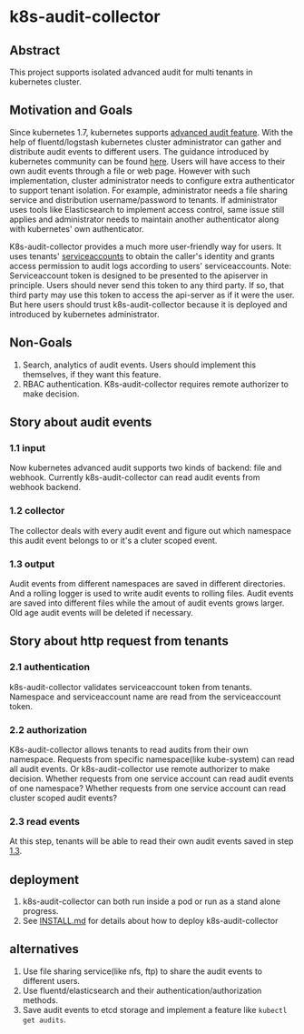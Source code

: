 # k8s-audit-collector

## Abstract
This project supports isolated advanced audit for multi tenants in kubernetes cluster.

## Motivation and Goals
Since kubernetes 1.7, kubernetes supports [advanced audit feature](https://kubernetes.io/docs/tasks/debug-application-cluster/audit/). With the help of fluentd/logstash kubernetes cluster administrator can gather and distribute audit events to different users. The guidance introduced by kubernetes community can be found [here](https://kubernetes.io/docs/tasks/debug-application-cluster/audit/#log-collector-examples). Users will have access to their own audit events through a file or web page. However with such implementation, cluster administrator needs to configure extra authenticator to support tenant isolation. For example, administrator needs a file sharing service and distribution username/password to tenants. If administrator uses tools like Elasticsearch to implement access control, same issue still applies and administrator needs to maintain another authenticator along with kubernetes' own authenticator.

K8s-audit-collector provides a much more user-friendly way for users. It uses tenants' [serviceaccounts](https://kubernetes.io/docs/admin/service-accounts-admin/) to obtain the caller's identity and grants access permission to audit logs according to users' serviceaccounts.
Note: Serviceaccount token is designed to be presented to the apiserver in principle. Users should never send this token to any third party. If so, that third party may use this token to access the api-server as if it were the user. But here users should trust k8s-audit-collector because it is deployed and introduced by kubernetes administrator.

## Non-Goals
1. Search, analytics of audit events. Users should implement this themselves, if they want this feature.
2. RBAC authentication. K8s-audit-collector requires remote authorizer to make decision.


## Story about audit events
### 1.1 input
Now kubernetes advanced audit supports two kinds of backend: file and webhook. Currently k8s-audit-collector can read audit events from webhook backend.
### 1.2 collector
The collector deals with every audit event and figure out which namespace this audit event belongs to or it's a cluter scoped event.
### 1.3 output
Audit events from different namespaces are saved in different directories. And a rolling logger is used to write audit events to rolling files. Audit events are saved into different files while the amout of audit events grows larger. Old age audit events will be deleted if necessary.

## Story about http request from tenants
### 2.1 authentication
k8s-audit-collector validates serviceaccount token from tenants. Namespace and serviceaccount name are read from the serviceaccount token.
### 2.2 authorization
K8s-audit-collector allows tenants to read audits from their own namespace. Requests from specific namespace(like kube-system) can read all audit events.
Or k8s-audit-collector use remote authorizer to make decision. Whether requests from one service account can read audit events of one namespace? Whether requests from one service account can read cluster scoped audit events?
### 2.3 read events
At this step, tenants will be able to read their own audit events saved in step [1.3](#13-output).

## deployment
1. k8s-audit-collector can both run inside a pod or run as a stand alone progress.
2. See [INSTALL.md](INSTALL.md) for details about how to deploy k8s-audit-collector

## alternatives
1. Use file sharing service(like nfs, ftp) to share the audit events to different users.
2. Use fluentd/elasticsearch and their authentication/authorization methods.
3. Save audit events to etcd storage and implement a feature like `kubectl get audits`.
